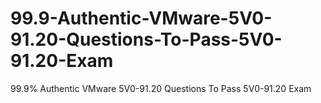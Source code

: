 # 99.9-Authentic-VMware-5V0-91.20-Questions-To-Pass-5V0-91.20-Exam
99.9% Authentic VMware 5V0-91.20 Questions To Pass 5V0-91.20 Exam
